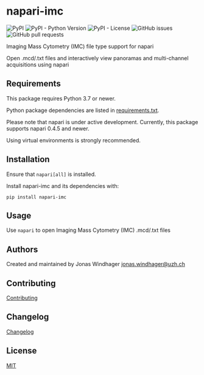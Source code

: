 # napari-imc

![PyPI](https://img.shields.io/pypi/v/napari-imc)
![PyPI - Python Version](https://img.shields.io/pypi/pyversions/napari-imc)
![PyPI - License](https://img.shields.io/pypi/l/napari-imc)
![GitHub issues](https://img.shields.io/github/issues/BodenmillerGroup/napari-imc)
![GitHub pull requests](https://img.shields.io/github/issues-pr/BodenmillerGroup/napari-imc)

Imaging Mass Cytometry (IMC) file type support for napari

Open .mcd/.txt files and interactively view panoramas and multi-channel acquisitions using napari

## Requirements

This package requires Python 3.7 or newer.

Python package dependencies are listed in [requirements.txt](https://github.com/BodenmillerGroup/napari-imc/blob/main/requirements.txt).

Please note that napari is under active development. Currently, this package supports napari 0.4.5 and newer. 

Using virtual environments is strongly recommended.

## Installation

Ensure that `napari[all]` is installed.

Install napari-imc and its dependencies with:

    pip install napari-imc

## Usage

Use `napari` to open Imaging Mass Cytometry (IMC) .mcd/.txt files

## Authors

Created and maintained by Jonas Windhager [jonas.windhager@uzh.ch](mailto:jonas.windhager@uzh.ch)

## Contributing

[Contributing](https://github.com/BodenmillerGroup/napari-imc/blob/main/CONTRIBUTING.md)

## Changelog

[Changelog](https://github.com/BodenmillerGroup/napari-imc/blob/main/CHANGELOG.md)

## License

[MIT](https://github.com/BodenmillerGroup/napari-imc/blob/main/LICENSE.md)
